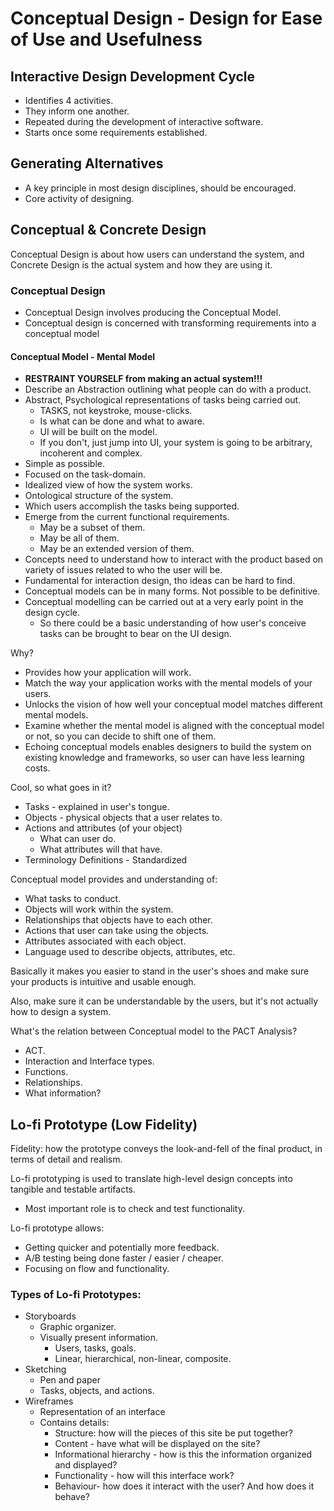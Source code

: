 # Conceptual Design - Design for Ease of Use and Usefulness

## Interactive Design Development Cycle

* Identifies 4 activities.
* They inform one another.
* Repeated during the development of interactive software.
* Starts once some requirements established.

## Generating Alternatives

* A key principle in most design disciplines, should be encouraged.
* Core activity of designing.

## Conceptual & Concrete Design

Conceptual Design is about how users can understand the system, and Concrete Design is the actual system and how they are using it.

### Conceptual Design

* Conceptual Design involves producing the Conceptual Model.
* Conceptual design is concerned with transforming requirements into a conceptual model

#### Conceptual Model - Mental Model

* **RESTRAINT YOURSELF from making an actual system!!!**
* Describe an Abstraction outlining what people can do with a product.
* Abstract, Psychological representations of tasks being carried out.
    * TASKS, not keystroke, mouse-clicks.
    * Is what can be done and what to aware.
    * UI will be built on the model.
    * If you don't, just jump into UI, your system is going to be arbitrary, incoherent and complex.
* Simple as possible.
* Focused on the task-domain.
* Idealized view of how the system works.
* Ontological structure of the system.
* Which users accomplish the tasks being supported.
* Emerge from the current functional requirements.
    * May be a subset of them.
    * May be all of them.
    * May be an extended version of them.
* Concepts need to understand how to interact with the product based on variety of issues related to who the user will be.
* Fundamental for interaction design, tho ideas can be hard to find.
* Conceptual models can be in many forms. Not possible to be definitive.
* Conceptual modelling can be carried out at a very early point in the design cycle.
    * So there could be a basic understanding of how user's conceive tasks can be brought to bear on the UI design.

Why?

* Provides how your application will work.
* Match the way your application works with the mental models of your users.
* Unlocks the vision of how well your conceptual model matches different mental models.
* Examine whether the mental model is aligned with the conceptual model or not, so you can decide to shift one of them.
* Echoing conceptual models enables designers to build the system on existing knowledge and frameworks, so user can have less learning costs.

Cool, so what goes in it?

* Tasks - explained in user's tongue.
* Objects - physical objects that a user relates to.
* Actions and attributes (of your object)
    * What can user do.
    * What attributes will that have.
* Terminology Definitions - Standardized

Conceptual model provides and understanding of:

* What tasks to conduct.
* Objects will work within the system.
* Relationships that objects have to each other.
* Actions that user can take using the objects.
* Attributes associated with each object.
* Language used to describe objects, attributes, etc.

Basically it makes you easier to stand in the user's shoes and make sure your products is intuitive and usable enough.

Also, make sure it can be understandable by the users, but it's not actually how to design a system.

What's the relation between Conceptual model to the PACT Analysis?

* ACT.
* Interaction and Interface types.
* Functions.
* Relationships.
* What information?

## Lo-fi Prototype (Low Fidelity)

Fidelity: how the prototype conveys the look-and-fell of the final product, in terms of detail and realism.

Lo-fi prototyping is used to translate high-level design concepts into tangible and testable artifacts.

* Most important role is to check and test functionality.

Lo-fi prototype allows:

* Getting quicker and potentially more feedback.
* A/B testing being done faster / easier / cheaper.
* Focusing on flow and functionality.

### Types of Lo-fi Prototypes:

* Storyboards
    * Graphic organizer.
    * Visually present information.
        * Users, tasks, goals.
        * Linear, hierarchical, non-linear, composite.
* Sketching
    * Pen and paper
    * Tasks, objects, and actions.
* Wireframes
    * Representation of an interface
    * Contains details:
        * Structure: how will the pieces of this site be put together?
        * Content - have what will be displayed on the site?
        * Informational hierarchy - how is this the information organized and displayed?
        * Functionality - how will this interface work?
        * Behaviour- how does it interact with the user? And how does it behave?
